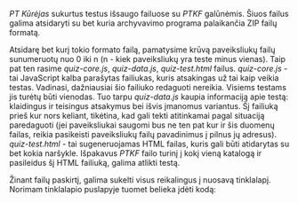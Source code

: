 *PT Kūrėjas* sukurtus testus išsaugo failuose su _PTKF_ galūnėmis. Šiuos failus galima atsidaryti su bet kuria archyvavimo programa palaikančia ZIP failų formatą.

Atsidarę bet kurį tokio formato failą, pamatysime krūvą paveiksliukų failų sunumeruotų nuo 0 iki n (n - kiek paveiksliukų yra teste minus vienas). Taip pat ten rasime _quiz-core.js_, _quiz-data.js_, _quiz-test.html_ failus. _quiz-core.js_ - tai JavaScript kalba parašytas failiukas, kuris atsakingas už tai kaip veikia testas. Vadinasi, dažniausiai šio failiuko redaguoti nereikia. Visiems testams jis turėtų būti vienodas. Tuo tarpu _quiz-data.js_  kaupia informaciją apie testą: klaidingus ir teisingus atsakymus bei išvis įmanomus variantus. Šį failiuką prieš kur nors keliant, tikėtina, kad gali tekti atitinkamai pagal situaciją paredaguoti (jei paveiksliukai saugomi bus ne ten pat kur ir šis duomenų failas, reikia pasikeisti paveiksliukų failų pavadinimus į pilnus jų adresus). _quiz-test.html_ - tai sugeneruojamas HTML failas, kuris gali būti atidarytas su bet kokia naršykle. Išpakavus _PTKF_ failo turinį į kokį vieną katalogą ir pasileidus šį HTML failiuką, galima atlikti testą.

Žinant failų paskirtį, galima sukelti visus reikalingus į nuosavą tinklalapį.  Norimam tinklalapio puslapyje tuomet belieka įdėti kodą:

> <script type="text/javascript" language="javascript" src="quiz-data.js"></script>
> <script type="text/javascript" language="javascript" src="quiz-core.js"></script>